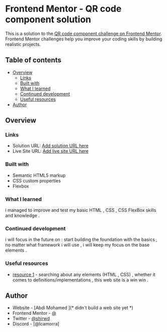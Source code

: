 # Frontend Mentor - QR code component solution

This is a solution to the [QR code component challenge on Frontend Mentor](https://www.frontendmentor.io/challenges/qr-code-component-iux_sIO_H). Frontend Mentor challenges help you improve your coding skills by building realistic projects. 

## Table of contents

- [Overview](#overview)
  - [Links](#links)
  - [Built with](#built-with)
  - [What I learned](#what-i-learned)
  - [Continued development](#continued-development)
  - [Useful resources](#useful-resources)
- [Author](#author)


## Overview

### Links

- Solution URL: [Add solution URL here](https://your-solution-url.com)
- Live Site URL: [Add live site URL here](https://your-live-site-url.com)


### Built with

- Semantic HTML5 markup
- CSS custom properties
- Flexbox


### What I learned

i managed to improve and test my basic HTML , CSS , CSS FlexBox skills and knowledge .


### Continued development

i will focus in the future on :
start building the foundation with the basics , no matter what framework i will use , i will keep my focus on the base elements .

### Useful resources

- [resource 1](https://developer.mozilla.org/en-US/) - searching about any elements (HTML , CSS) , whether it comes to definitions/implementations , this web site is a win win .


## Author

- Website - [Abdi Mohamed ](* didn't build a web site yet *)
- Frontend Mentor - [@](https://www.frontendmentor.io/profile/shirwd)
- Twitter - [@shirwd](https://www.twitter.com/shirwd)
- Discord - [@lcamorra]
